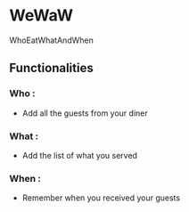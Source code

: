 # WeWaW
WhoEatWhatAndWhen

## Functionalities

### Who :

- Add all the guests from your diner

### What :

- Add the list of what you served

### When : 

- Remember when you received your guests
